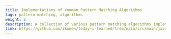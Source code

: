 ```yaml
---
title: Implementations of common Pattern Matching Algorithms
tags: pattern-matching, algorithms
weight: 2
description: A collection of various pattern matching algorithms implemented for fun
link: https://github.com/ikumen/today-i-learned/tree/main/src/main/java/com/gnoht/til/algorithms/pattern_matching
---
```

